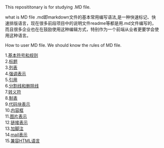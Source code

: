 This reposititonary is for studying .MD file.

what is MD file
.md即markdown文件的基本常用编写语法,是一种快速标记、快速排版语言，现在很多前段项目中的说明文件readme等都是用.md文件编写的，
而且很多企业也在在鼓励使用这种编辑方式，特别作为一个前端从业者更要学会使用这种语言。

How to user MD file.
We should know the rules of MD file.

1.[基本符号和规则](https://github.com/pactera-testing-wangyuzheng/Study_MD_files/blob/master/1.%E5%9F%BA%E6%9C%AC%E7%AC%A6%E5%8F%B7.md)<BR>
2.[标题](https://github.com/pactera-testing-wangyuzheng/Study_MD_files/blob/master/2.%E6%A0%87%E9%A2%98.md)<BR>
3.[列表](https://github.com/pactera-testing-wangyuzheng/Study_MD_files/blob/master/3.%E5%88%97%E8%A1%A8.md)<BR>
4.[强调表示](https://github.com/pactera-testing-wangyuzheng/Study_MD_files/blob/master/4.%E5%BC%BA%E8%B0%83%E8%A1%A8%E7%A4%BA.md)<BR>
5.[引用](https://github.com/pactera-testing-wangyuzheng/Study_MD_files/blob/master/5.%E5%BC%95%E7%94%A8.md)<BR>
6.[分割线和删除线](https://github.com/pactera-testing-wangyuzheng/Study_MD_files/blob/master/6.%E5%88%86%E5%89%B2%E7%BA%BF%E5%92%8C%E5%88%A0%E9%99%A4%E7%BA%BF.md)<BR>
7.[转义符](https://github.com/pactera-testing-wangyuzheng/Study_MD_files/blob/master/7.%E8%BD%AC%E4%B9%89%E7%AC%A6.md)<BR>
8.[制表](https://github.com/pactera-testing-wangyuzheng/Study_MD_files/blob/master/8.%E5%88%B6%E8%A1%A8.md)<BR>
9.[代码块表示]()<BR>
10.[内容框]()<BR>
11.[图片表示]()<BR>
12.[链接表示]()<BR>
13.[加脚注]()<BR>
14.[mail表示]()<BR>
15.[兼容HTML语言]()<BR>
